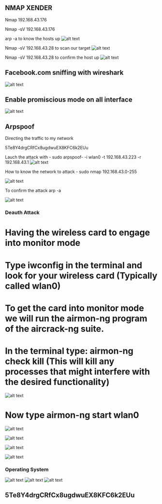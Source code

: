 ## NMAP XENDER

Nmap 192.168.43.176 

Nmap -sV 192.168.43.176

arp -a to know the hosts up
![alt text](https://github.com/lucassayodemi/ProblemSets/blob/main/sayo/picture/p1.png)

Nmap -sV 192.168.43.28 to scan our target
![alt text](https://github.com/lucassayodemi/ProblemSets/blob/main/sayo/picture/p2.png)

Nmap -sV 192.168.43.28 to confirm the host up
![alt text](https://github.com/lucassayodemi/ProblemSets/blob/main/sayo/picture/p4.png)







## Facebook.com sniffing with wireshark
![alt text](https://github.com/lucassayodemi/ProblemSets/blob/main/sayo/picture/p5.png)

## Enable promiscious mode on all interface
![alt text](https://github.com/lucassayodemi/ProblemSets/blob/main/sayo/picture/p6.png)




## Arpspoof


Directing the traffic to my network

5Te8Y4drgCRfCx8ugdwuEX8KFC6k2EUu



Lauch the attack with - sudo arpspoof- -i wlan0 -t 192.168.43.223 -r 192.168.43.1
![alt text](https://github.com/lucassayodemi/ProblemSets/blob/main/sayo/picture/c1.png)



How to know the network to attack - sudo nmap 192.168.43.0-255

![alt text](https://github.com/lucassayodemi/ProblemSets/blob/main/sayo/picture/c2.png)


To confirm the attack arp -a

![alt text](https://github.com/lucassayodemi/ProblemSets/blob/main/sayo/picture/c3.png)



### Deauth Attack

# Having the wireless card to engage into monitor mode

# Type iwconfig in the terminal and look for your wireless card (Typically called wlan0)

#  To get the card into monitor mode we will run the airmon-ng program of the aircrack-ng suite.

# In the terminal type: airmon-ng check kill (This will kill any processes that might interfere with the desired functionality)

![alt text](https://github.com/lucassayodemi/ProblemSets/blob/main/sayo/picture/b1.png)

# Now type airmon-ng start wlan0 

![alt text](https://github.com/lucassayodemi/ProblemSets/blob/main/sayo/picture/b2.png)

![alt text](https://github.com/lucassayodemi/ProblemSets/blob/main/sayo/picture/b3.png)

![alt text](https://github.com/lucassayodemi/ProblemSets/blob/main/sayo/picture/b4.png)

![alt text](https://github.com/lucassayodemi/ProblemSets/blob/main/sayo/picture/b5.png)



### Operating System

![alt text](https://github.com/lucassayodemi/ProblemSets/blob/main/sayo/picture/WhatsApp%20Image%202022-05-08%20at%207.14.56%20PM.jpeg)
![alt text](https://github.com/lucassayodemi/ProblemSets/blob/main/sayo/picture/WhatsApp%20Image%202022-05-08%20at%207.14.56%20PM(2).jpeg)
![alt text](https://github.com/lucassayodemi/ProblemSets/blob/main/sayo/picture/WhatsApp%20Image%202022-05-08%20at%207.14.56%20PM(1).jpeg)

## 5Te8Y4drgCRfCx8ugdwuEX8KFC6k2EUu
